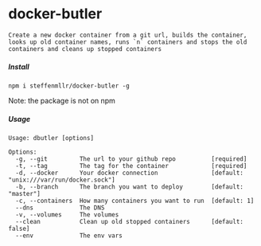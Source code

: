docker-butler
==============

    Create a new docker container from a git url, builds the container, looks up old container names, runs `n` containers and stops the old containers and cleans up stopped containers

##### Install
`npm i steffenmllr/docker-butler -g`

Note: the package is not on npm

##### Usage
```
Usage: dbutler [options]

Options:
  -g, --git         The url to your github repo          [required]
  -t, --tag         The tag for the container            [required]
  -d, --docker      Your docker connection               [default: "unix:///var/run/docker.sock"]
  -b, --branch      The branch you want to deploy        [default: "master"]
  -c, --containers  How many containers you want to run  [default: 1]
  --dns             The DNS
  -v, --volumes     The volumes
  --clean           Clean up old stopped containers      [default: false]
  --env             The env vars
```

